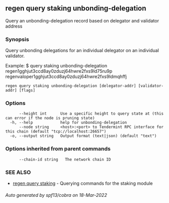 ## regen query staking unbonding-delegation

Query an unbonding-delegation record based on delegator and validator address

### Synopsis

Query unbonding delegations for an individual delegator on an individual validator.

Example:
$ <appd> query staking unbonding-delegation regen1gghjut3ccd8ay0zduzj64hwre2fxs9ld75ru9p regenvaloper1gghjut3ccd8ay0zduzj64hwre2fxs9ldmqhffj

```
regen query staking unbonding-delegation [delegator-addr] [validator-addr] [flags]
```

### Options

```
      --height int      Use a specific height to query state at (this can error if the node is pruning state)
  -h, --help            help for unbonding-delegation
      --node string     <host>:<port> to Tendermint RPC interface for this chain (default "tcp://localhost:26657")
  -o, --output string   Output format (text|json) (default "text")
```

### Options inherited from parent commands

```
      --chain-id string   The network chain ID
```

### SEE ALSO

* [regen query staking](regen_query_staking.md)	 - Querying commands for the staking module

###### Auto generated by spf13/cobra on 18-Mar-2022
